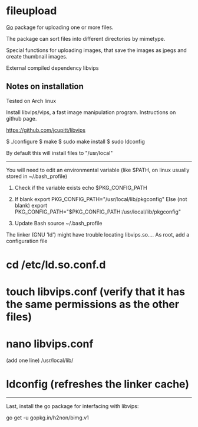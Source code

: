 fileupload
========

[Go](http://golang.org) package for uploading one or more files.

The package can sort files into different directories by mimetype.

Special functions for uploading images, that save the images as jpegs and create thumbnail images.

External compiled dependency libvips

## Notes on installation

Tested on Arch linux

Install libvips/vips, a fast image manipulation program. Instructions on github page.

https://github.com/jcupitt/libvips

$ ./configure
$ make
$ sudo make install
$ sudo ldconfig

By default this will install files to "/usr/local"

---------------

You will need to edit an environmental variable (like $PATH, on linux usually stored in ~/.bash_profile)

1. Check if the variable exists
echo $PKG_CONFIG_PATH

2. If blank
export PKG_CONFIG_PATH="/usr/local/lib/pkgconfig"
Else (not blank)
export PKG_CONFIG_PATH="$PKG_CONFIG_PATH:/usr/local/lib/pkgconfig"

3. Update Bash
source ~/.bash_profile


The linker (GNU 'ld') might have trouble locating libvips.so....
As root, add a configuration file
# cd /etc/ld.so.conf.d
# touch libvips.conf (verify that it has the same permissions as the other files)
# nano libvips.conf
(add one line) /usr/local/lib/
# ldconfig (refreshes the linker cache)

-----------------------

Last, install the go package for interfacing with libvips:

go get -u gopkg.in/h2non/bimg.v1
